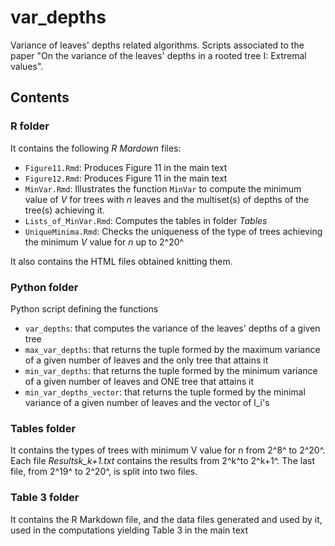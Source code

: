 # var_depths
Variance of leaves' depths related algorithms. Scripts associated to the paper "On the variance of the leaves' depths
in a rooted tree I: Extremal values".

## Contents

### R folder

It contains the following *R Mardown* files:

* `Figure11.Rmd`: Produces Figure 11 in the main text
* `Figure12.Rmd`: Produces Figure 11 in the main text
* `MinVar.Rmd`: Illustrates the function `MinVar` to compute the minimum value of $V$ for trees with $n$ leaves and the multiset(s) of depths of the tree(s) achieving it.
* `Lists_of_MinVar.Rmd`: Computes the tables in folder *Tables*
* `UniqueMinima.Rmd`: Checks the uniqueness of the type of trees achieving the minimum $V$ value for $n$ up to 2^20^

It also contains the HTML files obtained knitting them.

### Python folder
Python script defining the functions
* `var_depths`: that computes the variance of the leaves' depths of a given tree
* `max_var_depths`: that returns the tuple formed by the maximum variance of a given number of leaves and the only tree that attains it
* `min_var_depths`: that returns the tuple formed by the minimum variance of a given number of leaves and ONE tree that attains it
* `min_var_depths_vector`: that returns the tuple formed by the minimal variance of a given number of leaves and the vector of l_i's  

### Tables folder

It contains the types of trees with minimum V value for n from 2^8^ to 2^20^. Each file *Resultsk_k+1.txt* contains the results from 2^k^to 2^k+1^. The last file, from 2^19^ to 2^20^, is split into two files.

### Table 3 folder

It contains the R Markdown file, and the data files generated and used by it, used in the computations yielding Table 3 in the main text
